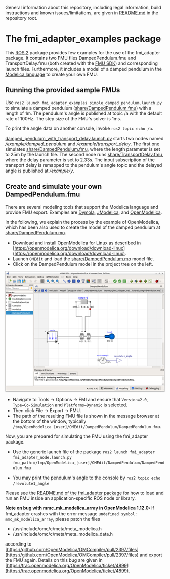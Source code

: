 General information about this repository, including legal information, build instructions and known issues/limitations, are given in [README.md](../README.md) in the repository root.


# The fmi_adapter_examples package

This [ROS 2](http://www.ros.org/) package provides few examples for the use of the fmi_adapter package. It contains two FMU files DampedPendulum.fmu and TransportDelay.fmu (both created with the [FMU SDK](https://www.qtronic.de/en/fmu-sdk/)) and corresponding launch files. Furthermore, it includes a model of a damped pendulum in the [Modelica language](https://www.modelica.org/) to create your own FMU.


## Running the provided sample FMUs

Use `ros2 launch fmi_adapter_examples simple_damped_pendulum.launch.py` to simulate a damped pendulum ([share/DampedPendulum.fmu](share/DampedPendulum.fmu)) with a length of 1m. The pendulum's angle is published at topic /a with the default rate of 100Hz. The step size of the FMU's solver is 1ms.

To print the angle data on another console, invoke `ros2 topic echo /a`.

[damped_pendulum_with_transport_delay.launch.py](launch/damped_pendulum_with_transport_delay.launch) starts two nodes named */example/damped_pendulum* and */example/transport_delay*. The first one simulates [share/DampedPendulum.fmu](share/DampedPendulum.fmu), where the length parameter is set to 25m by the launch file. The second node runs [share/TransportDelay.fmu](share/TransportDelay.fmu), where the delay parameter is set to 2.33s. The input subscription of the transport delay is remapped to the pendulum's angle topic and the delayed angle is published at */example/y*.


## Create and simulate your own DampedPendulum.fmu

There are several modeling tools that support the Modelica language and provide FMU export. Examples are [Dymola](http://www.3ds.com/products-services/catia/products/dymola), [JModelica](https://jmodelica.org/), and [OpenModelica](https://www.openmodelica.org/).

In the following, we explain the process by the example of OpenModelica, which has been also used to create the model of the damped pendulum at [share/DampedPendulum.mo](share/DampedPendulum.mo).

*   Download and install OpenModelica for Linux as described in [https://openmodelica.org/download/download-linux](https://openmodelica.org/download/download-linux).
*   Launch `OMEdit` and load the [share/DampedPendulum.mo](share/DampedPendulum.mo) model file.
*   Click on the DampedPendulum model in the project tree on the left.

![Screenshot of the DampedPendulum model in OMEdit V1.14.1](doc/damped_pendulum_in_OMEdit.png)

*   Navigate to Tools -> Options -> FMI and ensure that `Version=2.0`, `Type=Co-Simulation` and `Platforms=Dynamic` is selected.
*   Then click File -> Export -> FMU.
*   The path of the resulting FMU file is shown in the message browser at the bottom of the window, typically `/tmp/OpenModelica_[user]/OMEdit/DampedPendulum/DampedPendulum.fmu`.

Now, you are prepared for simulating the FMU using the fmi_adapter package.

*   Use the generic launch file of the package
    `ros2 launch fmi_adapter fmi_adapter_node.launch.py fmu_path:=/tmp/OpenModelica_[user]/OMEdit/DampedPendulum/DampedPendulum.fmu`

*   You may print the pendulum's angle to the console by
    `ros2 topic echo /revolute1_angle`

Please see the [README.md of the fmi_adapter package](../fmi_adapter/README.md) for how to load and run an FMU inside an application-specific ROS node or library.


**Note on bug with mmc_mk_modelica_array in OpenModelica 1.12.0:** If fmi_adapter crashes with the error message `undefined symbol: mmc_mk_modelica_array`, please patch the files

*   /usr/include/omc/c/meta/meta_modelica.h
*   /usr/include/omc/c/meta/meta_modelica_data.h

according to [https://github.com/OpenModelica/OMCompiler/pull/2397/files](https://github.com/OpenModelica/OMCompiler/pull/2397/files) and export the FMU again. Details on this bug are given in [https://trac.openmodelica.org/OpenModelica/ticket/4899](https://trac.openmodelica.org/OpenModelica/ticket/4899).
